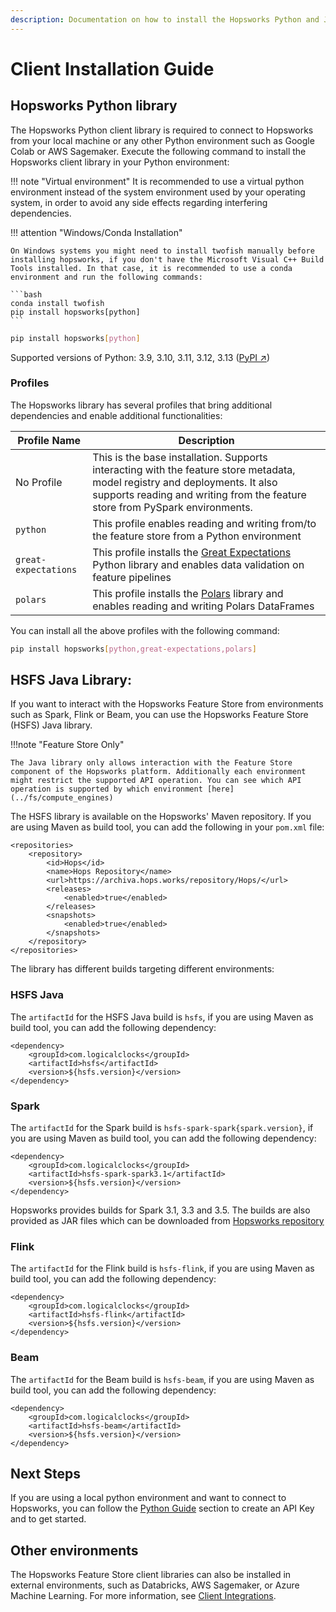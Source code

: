 ```yaml
---
description: Documentation on how to install the Hopsworks Python and Java library.
---
```

# Client Installation Guide

## Hopsworks Python library 

The Hopsworks Python client library is required to connect to Hopsworks from your local machine or any other Python environment such as Google Colab or AWS Sagemaker. Execute the following command to install the Hopsworks client library in your Python environment:

!!! note "Virtual environment"
    It is recommended to use a virtual python environment instead of the system environment used by your operating system, in order to avoid any side effects regarding interfering dependencies.

!!! attention "Windows/Conda Installation"

    On Windows systems you might need to install twofish manually before installing hopsworks, if you don't have the Microsoft Visual C++ Build Tools installed. In that case, it is recommended to use a conda environment and run the following commands:
    
    ```bash
    conda install twofish
    pip install hopsworks[python]
    ```

```bash
pip install hopsworks[python]
```
Supported versions of Python: 3.9, 3.10, 3.11, 3.12, 3.13 ([PyPI ↗](https://pypi.org/project/hopsworks/))

### Profiles

The Hopsworks library has several profiles that bring additional dependencies and enable additional functionalities:

| Profile Name       | Description   |
| ------------------ | ------------- |
| No Profile         | This is the base installation. Supports interacting with the feature store metadata, model registry and deployments. It also supports reading and writing from the feature store from PySpark environments. |
| `python`             | This profile enables reading and writing from/to the feature store from a Python environment |
| `great-expectations` | This profile installs the [Great Expectations](https://greatexpectations.io/) Python library and enables data validation on feature pipelines |
| `polars`             | This profile installs the [Polars](https://pola.rs/) library and enables reading and writing Polars DataFrames |

You can install all the above profiles with the following command:

```bash
pip install hopsworks[python,great-expectations,polars]
```

## HSFS Java Library:

If you want to interact with the Hopsworks Feature Store from environments such as Spark, Flink or Beam, you can use the Hopsworks Feature Store (HSFS) Java library.

!!!note "Feature Store Only"

    The Java library only allows interaction with the Feature Store component of the Hopsworks platform. Additionally each environment might restrict the supported API operation. You can see which API operation is supported by which environment [here](../fs/compute_engines)

The HSFS library is available on the Hopsworks' Maven repository. If you are using Maven as build tool, you can add the following in your `pom.xml` file:

```
<repositories>
    <repository>
        <id>Hops</id>
        <name>Hops Repository</name>
        <url>https://archiva.hops.works/repository/Hops/</url>
        <releases>
            <enabled>true</enabled>
        </releases>
        <snapshots>
            <enabled>true</enabled>
        </snapshots>
    </repository>
</repositories>
```

The library has different builds targeting different environments: 

### HSFS Java

The `artifactId` for the HSFS Java build is `hsfs`, if you are using Maven as build tool, you can add the following dependency:

```
<dependency>
    <groupId>com.logicalclocks</groupId>
    <artifactId>hsfs</artifactId>
    <version>${hsfs.version}</version>
</dependency>
```


### Spark

The `artifactId` for the Spark build is `hsfs-spark-spark{spark.version}`, if you are using Maven as build tool, you can add the following dependency:

```
<dependency>
    <groupId>com.logicalclocks</groupId>
    <artifactId>hsfs-spark-spark3.1</artifactId>
    <version>${hsfs.version}</version>
</dependency>
```

Hopsworks provides builds for Spark 3.1, 3.3 and 3.5. The builds are also provided as JAR files which can be downloaded from [Hopsworks repository](https://repo.hops.works/master/hsfs)

### Flink

The `artifactId` for the Flink build is `hsfs-flink`, if you are using Maven as build tool, you can add the following dependency:

```
<dependency>
    <groupId>com.logicalclocks</groupId>
    <artifactId>hsfs-flink</artifactId>
    <version>${hsfs.version}</version>
</dependency>
```

### Beam

The `artifactId` for the Beam build is `hsfs-beam`, if you are using Maven as build tool, you can add the following dependency:

```
<dependency>
    <groupId>com.logicalclocks</groupId>
    <artifactId>hsfs-beam</artifactId>
    <version>${hsfs.version}</version>
</dependency>
```

## Next Steps

If you are using a local python environment and want to connect to Hopsworks, you can follow the [Python Guide](../integrations/python.md#generate-an-api-key) section to create an API Key and to get started.

## Other environments

The Hopsworks Feature Store client libraries can also be installed in external environments, such as Databricks, AWS Sagemaker, or Azure Machine Learning. For more information, see [Client Integrations](../integrations/index.md).

